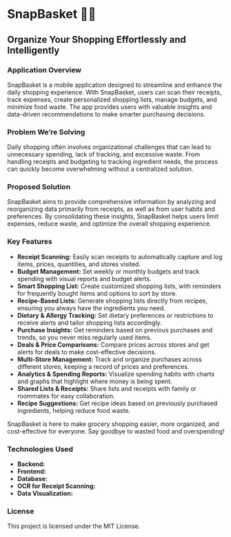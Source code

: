 # SnapBasket 📸🛒
## Organize Your Shopping Effortlessly and Intelligently

### Application Overview
SnapBasket is a mobile application designed to streamline and enhance the daily shopping experience. With SnapBasket, users can scan their receipts, track expenses, create personalized shopping lists, manage budgets, and minimize food waste. The app provides users with valuable insights and data-driven recommendations to make smarter purchasing decisions.

### Problem We’re Solving
Daily shopping often involves organizational challenges that can lead to unnecessary spending, lack of tracking, and excessive waste. From handling receipts and budgeting to tracking ingredient needs, the process can quickly become overwhelming without a centralized solution.

### Proposed Solution
SnapBasket aims to provide comprehensive information by analyzing and reorganizing data primarily from receipts, as well as from user habits and preferences. By consolidating these insights, SnapBasket helps users limit expenses, reduce waste, and optimize the overall shopping experience.

### Key Features
- **Receipt Scanning:** Easily scan receipts to automatically capture and log items, prices, quantities, and stores visited.
- **Budget Management:** Set weekly or monthly budgets and track spending with visual reports and budget alerts.
- **Smart Shopping List:** Create customized shopping lists, with reminders for frequently bought items and options to sort by store.
- **Recipe-Based Lists:** Generate shopping lists directly from recipes, ensuring you always have the ingredients you need.
- **Dietary & Allergy Tracking:** Set dietary preferences or restrictions to receive alerts and tailor shopping lists accordingly.
- **Purchase Insights:** Get reminders based on previous purchases and trends, so you never miss regularly used items.
- **Deals & Price Comparisons:** Compare prices across stores and get alerts for deals to make cost-effective decisions.
- **Multi-Store Management:** Track and organize purchases across different stores, keeping a record of prices and preferences.
- **Analytics & Spending Reports:** Visualize spending habits with charts and graphs that highlight where money is being spent.
- **Shared Lists & Receipts:** Share lists and receipts with family or roommates for easy collaboration.
- **Recipe Suggestions:** Get recipe ideas based on previously purchased ingredients, helping reduce food waste.

SnapBasket is here to make grocery shopping easier, more organized, and cost-effective for everyone. Say goodbye to wasted food and overspending!

### Technologies Used
- **Backend:** 
- **Frontend:** 
- **Database:** 
- **OCR for Receipt Scanning:** 
- **Data Visualization:** 



### License
This project is licensed under the MIT License.
